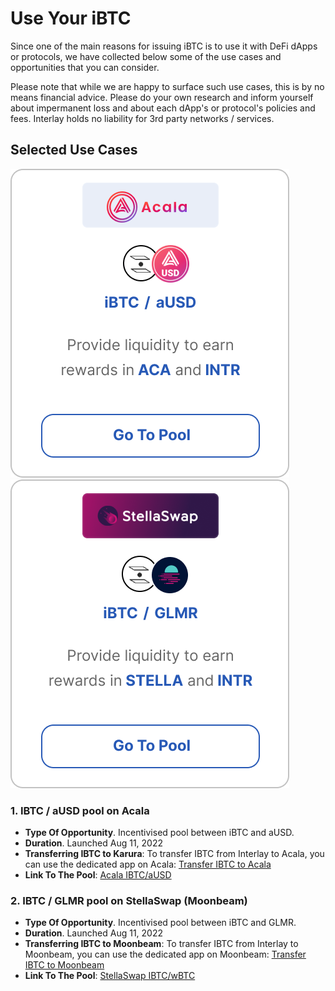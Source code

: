 # Use Your iBTC

Since one of the main reasons for issuing iBTC is to use it with DeFi dApps or protocols, we have collected below some of the use cases and opportunities that you can consider.

Please note that while we are happy to surface such use cases, this is by no means financial advice. Please do your own research and inform yourself about impermanent loss and about each dApp's or protocol's policies and fees. Interlay holds no liability for 3rd party networks / services. 

## Selected Use Cases

[![Acala Pool](../_assets/img/interlay/AcalaPool.png ':size=40%')](https://apps.acala.network/earn)
[![StellaSwap Pool](../_assets/img/interlay/StellaSwapPool.png ':size=40%')](https://app.stellaswap.com/farm)

### 1. IBTC / aUSD pool on Acala

* **Type Of Opportunity**. Incentivised pool between iBTC and aUSD.
* **Duration**. Launched Aug 11, 2022
* **Transferring IBTC to Karura**:  To transfer IBTC from Interlay to Acala, you can use the dedicated app on Acala: [Transfer IBTC to Acala](https://apps.acala.network/bridge)
* **Link To The Pool**: [Acala IBTC/aUSD](https://apps.acala.network/earn)

### 2. IBTC / GLMR pool on StellaSwap (Moonbeam)

* **Type Of Opportunity**. Incentivised pool between iBTC and GLMR.
* **Duration**. Launched Aug 11, 2022
* **Transferring IBTC to Moonbeam**: To transfer IBTC from Interlay to Moonbeam, you can use the dedicated app on Moonbeam: [Transfer IBTC to Moonbeam](https://apps.moonbeam.network/moonbeam)
* **Link To The Pool**: [StellaSwap IBTC/wBTC](https://app.stellaswap.com/farm)
